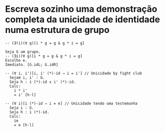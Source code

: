 # Escreva sozinho uma demonstração completa da unicidade de identidade numa estrutura de grupo
```
-- (∃!i)(∀ g)[i * g = g & g * i = g]

Seja G um grupo.
-- (∃i)(∀ g)[i * g = g & g * i = g]
Escolho e.
Imediato. [G.idL; G.idR]

-- (∀ i, i')[i, i' (*)-id ⇒ i = i'] // Unicidade by fight club
  Sejam i, i' : G.
  Seja h : i (*)-id ∧ i' (*)-id.
  Calc:
    i * i' 
    = i' [h·l]

-- (∀ i)[i (*)-id ⇒ i = e] // Unicidade tendo uma testemunha
  Seja i : G.
  Seja h : i (*)-id.
  Calc:
    ie 
    = e [h·l]
```